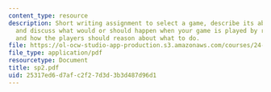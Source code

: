```yaml
---
content_type: resource
description: Short writing assignment to select a game, describe its abstract structure,
  and discuss what would or should happen when your game is played by rational players,
  and how the players should reason about what to do.
file: https://ol-ocw-studio-app-production.s3.amazonaws.com/courses/24-222-decisions-games-and-rational-choice-spring-2008/25317ed6d7afc2f27d3d3b3d487d96d1_sp2.pdf
file_type: application/pdf
resourcetype: Document
title: sp2.pdf
uid: 25317ed6-d7af-c2f2-7d3d-3b3d487d96d1
---
```

